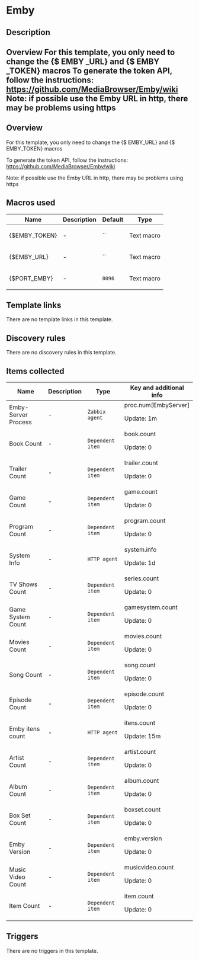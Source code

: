 # Emby

## Description

## Overview For this template, you only need to change the {$ EMBY _URL} and {$ EMBY _TOKEN} macros To generate the token API, follow the instructions: <https://github.com/MediaBrowser/Emby/wiki> Note: if possible use the Emby URL in http, there may be problems using https 

## Overview

For this template, you only need to change the {$ EMBY\_URL} and {$ EMBY\_TOKEN} macros


To generate the token API, follow the instructions: <https://github.com/MediaBrowser/Emby/wiki>


 


Note: if possible use the Emby URL in http, there may be problems using https


 



## Macros used

|Name|Description|Default|Type|
|----|-----------|-------|----|
|{$EMBY_TOKEN}|<p>-</p>|``|Text macro|
|{$EMBY_URL}|<p>-</p>|``|Text macro|
|{$PORT_EMBY}|<p>-</p>|`8096`|Text macro|
## Template links

There are no template links in this template.

## Discovery rules

There are no discovery rules in this template.

## Items collected

|Name|Description|Type|Key and additional info|
|----|-----------|----|----|
|Emby-Server Process|<p>-</p>|`Zabbix agent`|proc.num[EmbyServer]<p>Update: 1m</p>|
|Book Count|<p>-</p>|`Dependent item`|book.count<p>Update: 0</p>|
|Trailer Count|<p>-</p>|`Dependent item`|trailer.count<p>Update: 0</p>|
|Game Count|<p>-</p>|`Dependent item`|game.count<p>Update: 0</p>|
|Program Count|<p>-</p>|`Dependent item`|program.count<p>Update: 0</p>|
|System Info|<p>-</p>|`HTTP agent`|system.info<p>Update: 1d</p>|
|TV Shows Count|<p>-</p>|`Dependent item`|series.count<p>Update: 0</p>|
|Game System Count|<p>-</p>|`Dependent item`|gamesystem.count<p>Update: 0</p>|
|Movies Count|<p>-</p>|`Dependent item`|movies.count<p>Update: 0</p>|
|Song Count|<p>-</p>|`Dependent item`|song.count<p>Update: 0</p>|
|Episode Count|<p>-</p>|`Dependent item`|episode.count<p>Update: 0</p>|
|Emby itens count|<p>-</p>|`HTTP agent`|itens.count<p>Update: 15m</p>|
|Artist Count|<p>-</p>|`Dependent item`|artist.count<p>Update: 0</p>|
|Album Count|<p>-</p>|`Dependent item`|album.count<p>Update: 0</p>|
|Box Set Count|<p>-</p>|`Dependent item`|boxset.count<p>Update: 0</p>|
|Emby Version|<p>-</p>|`Dependent item`|emby.version<p>Update: 0</p>|
|Music Video Count|<p>-</p>|`Dependent item`|musicvideo.count<p>Update: 0</p>|
|Item Count|<p>-</p>|`Dependent item`|item.count<p>Update: 0</p>|
## Triggers

There are no triggers in this template.

